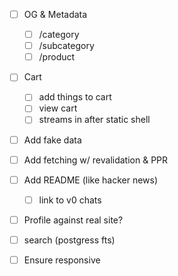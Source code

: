 - [ ] OG & Metadata

  - [ ] /category
  - [ ] /subcategory
  - [ ] /product

- [ ] Cart
  - [ ] add things to cart
  - [ ] view cart
  - [ ] streams in after static shell
- [ ] Add fake data
- [ ] Add fetching w/ revalidation & PPR
- [ ] Add README (like hacker news)
  - [ ] link to v0 chats
- [ ] Profile against real site?
- [ ] search (postgress fts)
- [ ] Ensure responsive